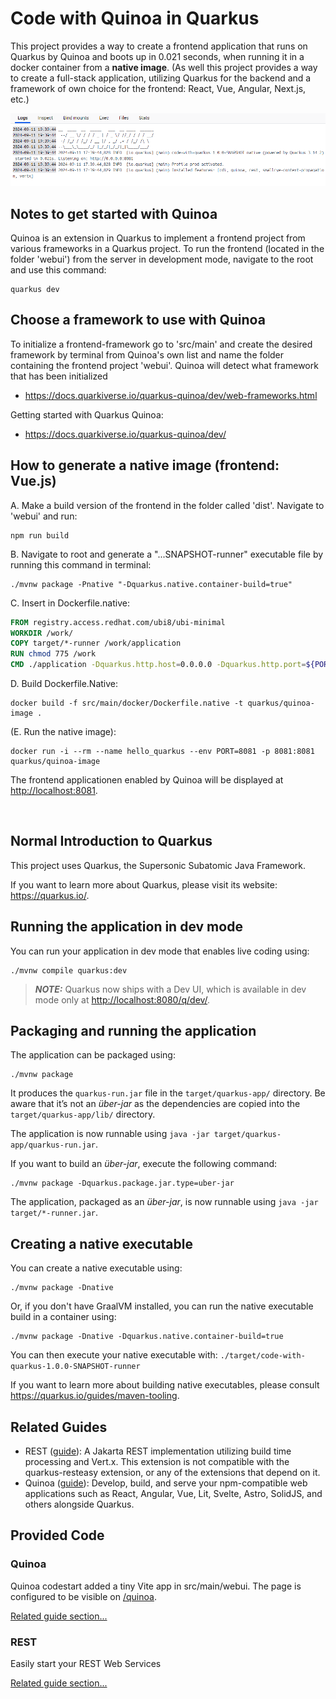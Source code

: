 # Code with Quinoa in Quarkus

This project provides a way to create a frontend application that runs on Quarkus by Quinoa and boots up in 0.021 seconds, when running it in a docker container from a **native image**. (As well this project provides a way to create a full-stack application, utilizing Quarkus for the backend and a framework of own choice for the frontend: React, Vue, Angular, Next.js, etc.)

![alt text](image.png)


## Notes to get started with Quinoa


Quinoa is an extension in Quarkus to implement a frontend project from various frameworks in a Quarkus project. To run the frontend (located in the folder 'webui') from the server in development mode, navigate to the root and use this command:
```shell script
quarkus dev
```

## Choose a framework to use with Quinoa

To initialize a frontend-framework go to 'src/main' and create the desired framework by terminal from Quinoa's own list and name the folder containing the frontend project 'webui'. Quinoa will detect what framework that has been initialized
- https://docs.quarkiverse.io/quarkus-quinoa/dev/web-frameworks.html


Getting started with Quarkus Quinoa:
- https://docs.quarkiverse.io/quarkus-quinoa/dev/


## How to generate a native image (frontend: Vue.js)

A. Make a build version of the frontend in the folder called 'dist'. Navigate to 'webui' and run: 

```shell script
npm run build
```

B. Navigate to root and generate a "...SNAPSHOT-runner" executable file by running this command in terminal: 

```shell script
./mvnw package -Pnative "-Dquarkus.native.container-build=true"
```

C. Insert in Dockerfile.native:

```dockerfile
FROM registry.access.redhat.com/ubi8/ubi-minimal
WORKDIR /work/
COPY target/*-runner /work/application
RUN chmod 775 /work
CMD ./application -Dquarkus.http.host=0.0.0.0 -Dquarkus.http.port=${PORT}
```

D. Build Dockerfile.Native: 

```shell script
docker build -f src/main/docker/Dockerfile.native -t quarkus/quinoa-image .
```

(E. Run the native image): 

```shell script
docker run -i --rm --name hello_quarkus --env PORT=8081 -p 8081:8081 quarkus/quinoa-image   
```
The frontend applicationen enabled by Quinoa will be displayed at <http://localhost:8081>.


&nbsp;

## Normal Introduction to Quarkus

This project uses Quarkus, the Supersonic Subatomic Java Framework.

If you want to learn more about Quarkus, please visit its website: <https://quarkus.io/>.

## Running the application in dev mode

You can run your application in dev mode that enables live coding using:

```shell script
./mvnw compile quarkus:dev
```

> **_NOTE:_**  Quarkus now ships with a Dev UI, which is available in dev mode only at <http://localhost:8080/q/dev/>.

## Packaging and running the application

The application can be packaged using:

```shell script
./mvnw package
```

It produces the `quarkus-run.jar` file in the `target/quarkus-app/` directory.
Be aware that it’s not an _über-jar_ as the dependencies are copied into the `target/quarkus-app/lib/` directory.

The application is now runnable using `java -jar target/quarkus-app/quarkus-run.jar`.

If you want to build an _über-jar_, execute the following command:

```shell script
./mvnw package -Dquarkus.package.jar.type=uber-jar
```

The application, packaged as an _über-jar_, is now runnable using `java -jar target/*-runner.jar`.

## Creating a native executable

You can create a native executable using:

```shell script
./mvnw package -Dnative
```

Or, if you don't have GraalVM installed, you can run the native executable build in a container using:

```shell script
./mvnw package -Dnative -Dquarkus.native.container-build=true
```

You can then execute your native executable with: `./target/code-with-quarkus-1.0.0-SNAPSHOT-runner`

If you want to learn more about building native executables, please consult <https://quarkus.io/guides/maven-tooling>.

## Related Guides

- REST ([guide](https://quarkus.io/guides/rest)): A Jakarta REST implementation utilizing build time processing and
  Vert.x. This extension is not compatible with the quarkus-resteasy extension, or any of the extensions that depend on
  it.
- Quinoa ([guide](https://quarkiverse.github.io/quarkiverse-docs/quarkus-quinoa/dev/index.html)): Develop, build, and
  serve your npm-compatible web applications such as React, Angular, Vue, Lit, Svelte, Astro, SolidJS, and others
  alongside Quarkus.

## Provided Code

### Quinoa

Quinoa codestart added a tiny Vite app in src/main/webui. The page is configured to be visible on <a href="/quinoa">
/quinoa</a>.

[Related guide section...](https://quarkiverse.github.io/quarkiverse-docs/quarkus-quinoa/dev/index.html)

### REST

Easily start your REST Web Services

[Related guide section...](https://quarkus.io/guides/getting-started-reactive#reactive-jax-rs-resources)
